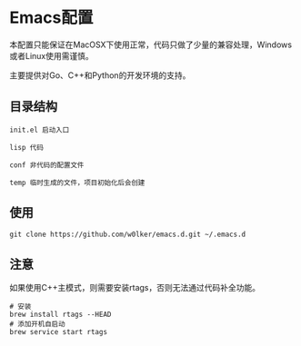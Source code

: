 # Emacs配置
本配置只能保证在MacOSX下使用正常，代码只做了少量的兼容处理，Windows或者Linux使用需谨慎。

主要提供对Go、C++和Python的开发环境的支持。

## 目录结构
	init.el 启动入口

	lisp 代码

	conf 非代码的配置文件

	temp 临时生成的文件，项目初始化后会创建

## 使用
	git clone https://github.com/w0lker/emacs.d.git ~/.emacs.d

## 注意
如果使用C++主模式，则需要安装rtags，否则无法通过代码补全功能。

	# 安装
	brew install rtags --HEAD
	# 添加开机自启动
	brew service start rtags
